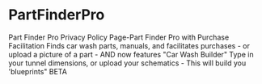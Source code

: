 # PartFinderPro
Part Finder Pro Privacy Policy Page-Part Finder Pro with Purchase Facilitation Finds car wash parts, manuals, and facilitates purchases - or upload a picture of a part - AND now features "Car Wash Builder" Type in your tunnel dimensions, or upload your schematics - This will build you 'blueprints" BETA
